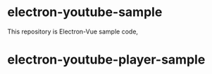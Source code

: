 # electron-youtube-sample
This repository is Electron-Vue sample code, 
# electron-youtube-player-sample

